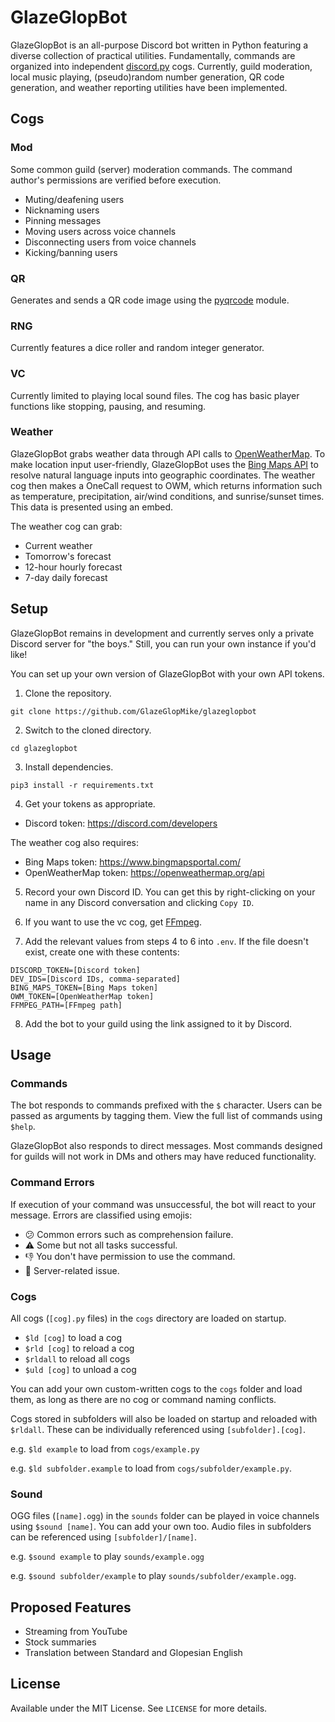 # GlazeGlopBot
GlazeGlopBot is an all-purpose Discord bot written in Python featuring a diverse collection of practical utilities. Fundamentally, commands are organized into independent [discord.py](https://discordpy.readthedocs.io/en/stable/) cogs. Currently, guild moderation, local music playing, (pseudo)random number generation, QR code generation, and weather reporting utilities have been implemented.

## Cogs
### Mod
Some common guild (server) moderation commands. The command author's permissions are verified before execution.
- Muting/deafening users
- Nicknaming users
- Pinning messages
- Moving users across voice channels
- Disconnecting users from voice channels
- Kicking/banning users

### QR
Generates and sends a QR code image using the [pyqrcode](https://pypi.org/project/PyQRCode/) module.

### RNG
Currently features a dice roller and random integer generator.

### VC
Currently limited to playing local sound files. The cog has basic player functions like stopping, pausing, and resuming.

### Weather
GlazeGlopBot grabs weather data through API calls to [OpenWeatherMap](https://openweathermap.org/). To make location input user-friendly, GlazeGlopBot uses the [Bing Maps API](https://www.bingmapsportal.com/) to resolve natural language inputs into geographic coordinates. The weather cog then makes a OneCall request to OWM, which returns information such as temperature, precipitation, air/wind conditions, and sunrise/sunset times. This data is presented using an embed.

The weather cog can grab:
- Current weather
- Tomorrow's forecast
- 12-hour hourly forecast
- 7-day daily forecast

## Setup
GlazeGlopBot remains in development and currently serves only a private Discord server for "the boys." Still, you can run your own instance if you'd like!

You can set up your own version of GlazeGlopBot with your own API tokens.

1. Clone the repository.

```git clone https://github.com/GlazeGlopMike/glazeglopbot```

2. Switch to the cloned directory.

```cd glazeglopbot```

3. Install dependencies.

```pip3 install -r requirements.txt```

4. Get your tokens as appropriate.
- Discord token: <https://discord.com/developers>

The weather cog also requires:
- Bing Maps token: <https://www.bingmapsportal.com/>
- OpenWeatherMap token: <https://openweathermap.org/api>

5. Record your own Discord ID. You can get this by right-clicking on your name in any Discord conversation and clicking ```Copy ID```.

6. If you want to use the vc cog, get [FFmpeg](http://ffmpeg.org/download.html).

7. Add the relevant values from steps 4 to 6 into `.env`. If the file doesn't exist, create one with these contents:
```
DISCORD_TOKEN=[Discord token]
DEV_IDS=[Discord IDs, comma-separated]
BING_MAPS_TOKEN=[Bing Maps token]
OWM_TOKEN=[OpenWeatherMap token]
FFMPEG_PATH=[FFmpeg path]
```

8. Add the bot to your guild using the link assigned to it by Discord.

## Usage
### Commands
The bot responds to commands prefixed with the `$` character. Users can be passed as arguments by tagging them. View the full list of commands using `$help`.

GlazeGlopBot also responds to direct messages. Most commands designed for guilds will not work in DMs and others may have reduced functionality.

### Command Errors
If execution of your command was unsuccessful, the bot will react to your message. Errors are classified using emojis:
- :confused: Common errors such as comprehension failure.
- :warning: Some but not all tasks successful.
- :thumbsdown: You don't have permission to use the command.
- :robot: Server-related issue.

### Cogs
All cogs (`[cog].py` files) in the `cogs` directory are loaded on startup.
- `$ld [cog]` to load a cog
- `$rld [cog]` to reload a cog
- `$rldall` to reload all cogs
- `$uld [cog]` to unload a cog

You can add your own custom-written cogs to the `cogs` folder and load them, as long as there are no cog or command naming conflicts.

Cogs stored in subfolders will also be loaded on startup and reloaded with `$rldall`. These can be individually referenced using `[subfolder].[cog]`.

e.g. `$ld example` to load from `cogs/example.py`

e.g. `$ld subfolder.example` to load from `cogs/subfolder/example.py`.

### Sound
OGG files (`[name].ogg`) in the `sounds` folder can be played in voice channels using `$sound [name]`. You can add your own too. Audio files in subfolders can be referenced using `[subfolder]/[name]`.

e.g. `$sound example` to play `sounds/example.ogg`

e.g. `$sound subfolder/example` to play `sounds/subfolder/example.ogg`.

## Proposed Features
- Streaming from YouTube
- Stock summaries
- Translation between Standard and Glopesian English

## License
Available under the MIT License. See `LICENSE` for more details.

